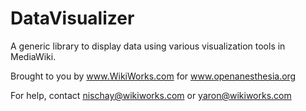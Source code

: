 DataVisualizer
==============

A generic library to display data using various visualization tools in MediaWiki.



Brought to you by www.WikiWorks.com for www.openanesthesia.org

For help, contact nischay@wikiworks.com or yaron@wikiworks.com
